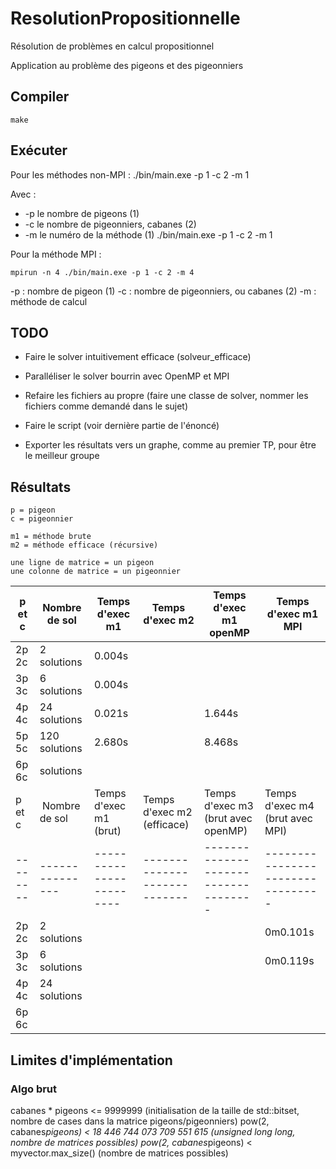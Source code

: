 # ResolutionPropositionnelle

Résolution de problèmes en calcul propositionnel

Application au problème des pigeons et des pigeonniers

## Compiler

    make

## Exécuter

Pour les méthodes non-MPI :
    ./bin/main.exe -p 1 -c 2 -m 1

Avec :
* -p le nombre de pigeons (1) 
* -c le nombre de pigeonniers, cabanes (2)
* -m le numéro de la méthode (1)
    ./bin/main.exe -p 1 -c 2 -m 1

Pour la méthode MPI :

    mpirun -n 4 ./bin/main.exe -p 1 -c 2 -m 4

-p : nombre de pigeon (1)
-c : nombre de pigeonniers, ou cabanes (2)
-m : méthode de calcul

## TODO

* Faire le solver intuitivement efficace (solveur_efficace)
* Paralléliser le solver bourrin avec OpenMP et MPI 

* Refaire les fichiers au propre (faire une classe de solver, nommer les fichiers comme demandé dans le sujet)

* Faire le script (voir dernière partie de l'énoncé)
* Exporter les résultats vers un graphe, comme au premier TP, pour être le meilleur groupe

## Résultats

    p = pigeon
    c = pigeonnier

    m1 = méthode brute 
    m2 = méthode efficace (récursive) 

    une ligne de matrice = un pigeon
    une colonne de matrice = un pigeonnier

| p et c | Nombre de sol | Temps d'exec m1 | Temps d'exec m2 | Temps d'exec m1 openMP | Temps d'exec m1 MPI | 
|--------|---------------|-----------------|-----------------|------------------------|---------------------| 
| 2p 2c  | 2 solutions   |       0.004s    |                 |                        |                     | 
| 3p 3c  | 6 solutions   |       0.004s    |                 |                        |                     | 
| 4p 4c  | 24 solutions  |       0.021s    |                 |        1.644s          |                     | 
| 5p 5c  | 120 solutions |       2.680s    |                 |        8.468s          |                     | 
| 6p 6c  |     solutions |                 |                 |                        |                     | 
| p et c | Nombre de sol | Temps d'exec m1 (brut) | Temps d'exec m2 (efficace) | Temps d'exec m3 (brut avec openMP) | Temps d'exec m4 (brut avec MPI) |
|--------|---------------|------------------------|----------------------------|------------------------------------|---------------------------------|
| 2p 2c  | 2 solutions   |                        |                            |                                    | 0m0.101s                        |
| 3p 3c  | 6 solutions   |                        |                            |                                    | 0m0.119s                        |
| 4p 4c  | 24 solutions  |                        |                            |                                    |                                 |
| 6p 6c  |               |                        |                            |                                    |                                 |


## Limites d'implémentation

### Algo brut

cabanes * pigeons <= 9999999 (initialisation de la taille de std::bitset, nombre de cases dans la matrice pigeons/pigeonniers)
pow(2, cabanes*pigeons) < 18 446 744 073 709 551 615 (unsigned long long, nombre de matrices possibles)
pow(2, cabanes*pigeons) < myvector.max_size() (nombre de matrices possibles)
